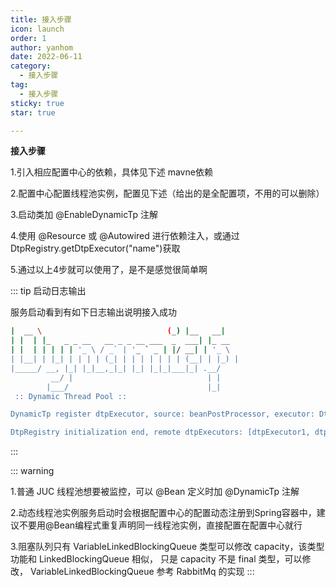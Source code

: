 ```yaml
---
title: 接入步骤
icon: launch
order: 1
author: yanhom
date: 2022-06-11
category:
  - 接入步骤
tag:
  - 接入步骤
sticky: true
star: true

---
```


**接入步骤**

1.引入相应配置中心的依赖，具体见下述 mavne依赖

2.配置中心配置线程池实例，配置见下述（给出的是全配置项，不用的可以删除）

3.启动类加 @EnableDynamicTp 注解

4.使用 @Resource 或 @Autowired 进行依赖注入，或通过 DtpRegistry.getDtpExecutor("name")获取

5.通过以上4步就可以使用了，是不是感觉很简单啊


::: tip 启动日志输出

服务启动看到有如下日志输出说明接入成功

  ```bash
  |  __ \                            (_) |__   __|
  | |  | |_   _ _ __   __ _ _ __ ___  _  ___| |_ __
  | |  | | | | | '_ \ / _` | '_ ` _ | |/ __| | '_ \
  | |__| | |_| | | | | (_| | | | | | | | (__| | |_) |
  |_____/ __, |_| |_|__,_|_| |_| |_|_|___|_| .__/
           __/ |                              | |
          |___/                               |_|
   :: Dynamic Thread Pool ::

  DynamicTp register dtpExecutor, source: beanPostProcessor, executor: DtpMainPropWrapper(dtpName=dynamic-tp-test-1, corePoolSize=6, maxPoolSize=8, keepAliveTime=50, queueType=VariableLinkedBlockingQueue, queueCapacity=200, rejectType=RejectedCountableCallerRunsPolicy, allowCoreThreadTimeOut=false)

  DtpRegistry initialization end, remote dtpExecutors: [dtpExecutor1, dtpExecutor2], local dtpExecutors: [ioIntensiveExecutor], local commonExecutors: [commonExecutor]
  ```

:::

::: warning

1.普通 JUC 线程池想要被监控，可以 @Bean 定义时加 @DynamicTp 注解

2.动态线程池实例服务启动时会根据配置中心的配置动态注册到Spring容器中，建议不要用@Bean编程式重复声明同一线程池实例，直接配置在配置中心就行

3.阻塞队列只有 VariableLinkedBlockingQueue 类型可以修改 capacity，该类型功能和 LinkedBlockingQueue 相似， 只是 capacity 不是
final 类型，可以修改， VariableLinkedBlockingQueue 参考 RabbitMq 的实现
:::

